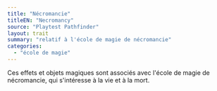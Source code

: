 ```yaml
---
title: "Nécromancie"
titleEN: "Necromancy"
source: "Playtest Pathfinder"
layout: trait
summary: "relatif à l'école de magie de nécromancie"
categories:
  - "école de magie"
---
```

Ces effets et objets magiques sont associés avec l'école de magie de nécromancie, qui s'intéresse à la vie et à la mort.
